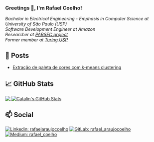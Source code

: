 ### Greetings 👋, I'm Rafael Coelho!
*Bachelor in Electrical Engineering - Emphasis in Computer Science at University of São Paulo (USP) <br>
Software Development Engineer at Amazon <br>
Researcher at [PARSEC project](https://parsecproject.org/) <br>
Former member at [Turing USP](https://github.com/turing-usp) <br>*

<!--
Former Experiences:
Research Intern on Computer Vision at [LSITEC](https://www.lsitec.org.br/) <br>
-->

<!--
**rafael-acoelho/rafael-acoelho** is a ✨ _special_ ✨ repository because its `README.md` (this file) appears on your GitHub profile.

Here are some ideas to get you started:

- 🔭 I’m currently working on ...
- 🌱 I’m currently learning ...
- 👯 I’m looking to collaborate on ...
- 🤔 I’m looking for help with ...
- 💬 Ask me about ...
- 📫 How to reach me: ...
- 😄 Pronouns: ...
- ⚡ Fun fact: ...
-->

<!--
## 🔭 I’m currently working on:
- Software Development
- Computer Vision
- Machine Learning
- Data Science
-->

## 📄 Posts

- [Extração de paleta de cores com k-means clustering](https://medium.com/turing-talks/extra%C3%A7%C3%A3o-de-paleta-de-cores-com-k-means-clustering-1c15010bbc4e)

## 📈 GitHub Stats

<a href="https://github.com/rafael-acoelho/rafael-acoelho">
  <img align="center" src="https://github-readme-stats.vercel.app/api?username=rafael-acoelho&theme=nord&show_icons=true&line_height=27&count_private=true&" />
</a>
<a href="https://github.com/rafael-acoelho/rafael-acoelho">
  <img align="center" src="https://github-readme-stats.vercel.app/api/top-langs/?username=rafael-acoelho&theme=nord&langs_count=3"  alt="Catalin's GitHub Stats"/>
</a>

## 📫 Social
[![Linkedin: rafaelaraujocoelho](https://img.shields.io/badge/LinkedIn-0077B5?style=for-the-badge&logo=linkedin&logoColor=white)](https://www.linkedin.com/in/rafaelaraujocoelho/)
[![GitLab: rafael_araujocoelho](https://img.shields.io/badge/GitLab-330F63?style=for-the-badge&logo=gitlab&logoColor=white)](https://gitlab.com/rafael_araujocoelho)
[![Medium: rafael_coelho](https://img.shields.io/badge/Medium-12100E?style=for-the-badge&logo=medium&logoColor=white)](https://medium.com/@rafael_coelho)

